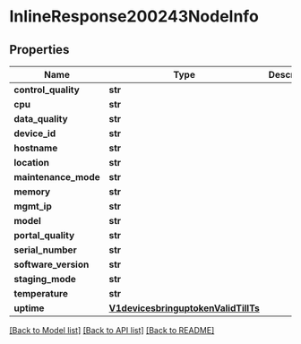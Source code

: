 # InlineResponse200243NodeInfo

## Properties
Name | Type | Description | Notes
------------ | ------------- | ------------- | -------------
**control_quality** | **str** |  | [optional] 
**cpu** | **str** |  | [optional] 
**data_quality** | **str** |  | [optional] 
**device_id** | **str** |  | [optional] 
**hostname** | **str** |  | [optional] 
**location** | **str** |  | [optional] 
**maintenance_mode** | **str** |  | [optional] 
**memory** | **str** |  | [optional] 
**mgmt_ip** | **str** |  | [optional] 
**model** | **str** |  | [optional] 
**portal_quality** | **str** |  | [optional] 
**serial_number** | **str** |  | [optional] 
**software_version** | **str** |  | [optional] 
**staging_mode** | **str** |  | [optional] 
**temperature** | **str** |  | [optional] 
**uptime** | [**V1devicesbringuptokenValidTillTs**](V1devicesbringuptokenValidTillTs.md) |  | [optional] 

[[Back to Model list]](../README.md#documentation-for-models) [[Back to API list]](../README.md#documentation-for-api-endpoints) [[Back to README]](../README.md)

